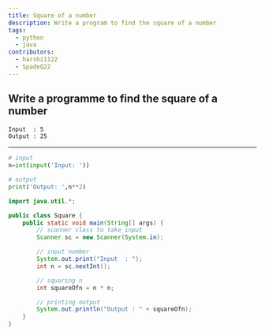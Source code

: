 ```yaml
---
title: Square of a number
description: Write a program to find the square of a number
tags:
  - python
  - java
contributors:
  - harshi1122
  - SpadeQ22
---
```


## Write a programme to find the square of a number

```txt
Input  : 5
Output : 25
```

---

<CodeBlock>

```python
# input
n=int(input('Input: '))

# output
print('Output: ',n**2)
```

```java
import java.util.*;

public class Square {
    public static void main(String[] args) {
        // scanner class to take input
        Scanner sc = new Scanner(System.in);

        // input number
        System.out.print("Input  : ");
        int n = sc.nextInt();

        // squaring n
        int squareOfn = n * n;

        // printing output
        System.out.println("Output : " + squareOfn);
    }
}
```

</CodeBlock>
